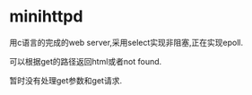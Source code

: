 # minihttpd

用c语言的完成的web server,采用select实现非阻塞,正在实现epoll.

可以根据get的路径返回html或者not found.

暂时没有处理get参数和get请求.
